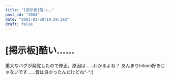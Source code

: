 ```yaml
---
title: "[掲示板]酷い……"
post_id: "3004"
date: "2001-03-28T19:29:39Z"
draft: false
---
```


# [掲示板]酷い……

重大なバグが発覚したので修正。原因は……わかるよね？ あんまりhitomi好きじゃないです……昔は良かったんだけどね^-^;)
